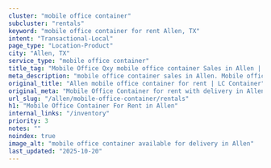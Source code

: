 ```yaml
---
cluster: "mobile office container"
subcluster: "rentals"
keyword: "mobile office container for rent Allen, TX"
intent: "Transactional-Local"
page_type: "Location-Product"
city: "Allen, TX"
service_type: "mobile office container"
title_tag: "Mobile Office Qxy mobile office container Sales in Allen | LC Container"
meta_description: "mobile office container sales in Allen. Mobile office containers for workspace solutions. Fast delivery, competitive pricing. Serving mobile office container area. Quote ID: 9E0. Call (214) 524-4168 for your free quote today."
original_title: "Allen mobile office container for rent | LC Container"
original_meta: "Mobile Office Container for rent with delivery in Allen, TX. LC Container — local Since 2003. Get pricing today."
url_slug: "/allen/mobile-office-container/rentals"
h1: "Mobile Office Container For Rent in Allen"
internal_links: "/inventory"
priority: 3
notes: ""
noindex: true
image_alt: "mobile office container available for delivery in Allen"
last_updated: "2025-10-20"
---
```


<!-- TODO: Add unique city/inventory copy, images, and internal links here. -->
